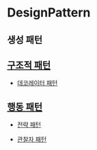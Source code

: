 # DesignPattern

## 생성 패턴

## [구조적 패턴](https://github.com/choijaegwon/DesignPattern/tree/main/StructuralPatterns)
- [데코레이터 패턴](https://github.com/choijaegwon/DesignPattern/tree/main/StructuralPatterns/DecoratorPattern)

## [행동 패턴](https://github.com/choijaegwon/DesignPattern/tree/main/BehavioralDesignPatterns)
- [전략 패턴](https://github.com/choijaegwon/DesignPattern/tree/main/BehavioralDesignPatterns/StrategyPattern)

- [관찰자 패턴](https://github.com/choijaegwon/DesignPattern/tree/main/BehavioralDesignPatterns/ObserverPattern)

